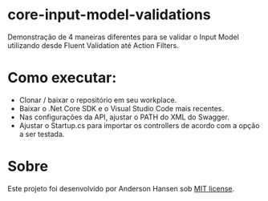 # core-input-model-validations
Demonstração de 4 maneiras diferentes para se validar o Input Model utilizando desde Fluent Validation até Action Filters.

# Como executar:
- Clonar / baixar o repositório em seu workplace.
- Baixar o .Net Core SDK e o Visual Studio Code mais recentes.
- Nas configurações da API, ajustar o PATH do XML do Swagger.
- Ajustar o Startup.cs para importar os controllers de acordo com a opção a ser testada.

# Sobre
Este projeto foi desenvolvido por Anderson Hansen sob [MIT license](LICENSE).

